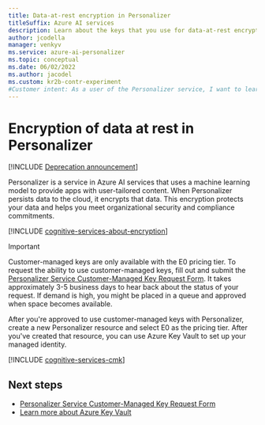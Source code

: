 ```yaml
---
title: Data-at-rest encryption in Personalizer
titleSuffix: Azure AI services
description: Learn about the keys that you use for data-at-rest encryption in Personalizer. See how to use Azure Key Vault to configure customer-managed keys.
author: jcodella
manager: venkyv
ms.service: azure-ai-personalizer
ms.topic: conceptual
ms.date: 06/02/2022
ms.author: jacodel
ms.custom: kr2b-contr-experiment
#Customer intent: As a user of the Personalizer service, I want to learn how encryption at rest works.
---
```


# Encryption of data at rest in Personalizer

[!INCLUDE [Deprecation announcement](includes/deprecation.md)]

Personalizer is a service in Azure AI services that uses a machine learning model to provide apps with user-tailored content. When Personalizer persists data to the cloud, it encrypts that data. This encryption protects your data and helps you meet organizational security and compliance commitments.

[!INCLUDE [cognitive-services-about-encryption](../includes/cognitive-services-about-encryption.md)]

> [!IMPORTANT]
> Customer-managed keys are only available with the E0 pricing tier. To request the ability to use customer-managed keys, fill out and submit the [Personalizer Service Customer-Managed Key Request Form](https://aka.ms/cogsvc-cmk). It takes approximately 3-5 business days to hear back about the status of your request. If demand is high, you might be placed in a queue and approved when space becomes available.
>
> After you're approved to use customer-managed keys with Personalizer, create a new Personalizer resource and select E0 as the pricing tier. After you've created that resource, you can use Azure Key Vault to set up your managed identity.

[!INCLUDE [cognitive-services-cmk](../includes/configure-customer-managed-keys.md)]

## Next steps

* [Personalizer Service Customer-Managed Key Request Form](https://aka.ms/cogsvc-cmk)
* [Learn more about Azure Key Vault](../../key-vault/general/overview.md)
